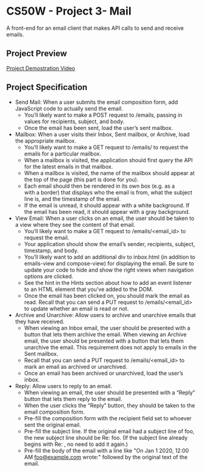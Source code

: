 # CS50W - Project 3- Mail
A front-end for an email client that makes API calls to send and receive emails.

## Project Preview

[Project Demostration Video](https://youtu.be/_LX6wcaOBIg)

## Project Specification

- Send Mail: When a user submits the email composition form, add JavaScript code to actually send the email.
  - You’ll likely want to make a POST request to /emails, passing in values for recipients, subject, and body.
  - Once the email has been sent, load the user’s sent mailbox.
- Mailbox: When a user visits their Inbox, Sent mailbox, or Archive, load the appropriate mailbox.
  - You’ll likely want to make a GET request to /emails/<mailbox> to request the emails for a particular mailbox.
  - When a mailbox is visited, the application should first query the API for the latest emails in that mailbox.
  - When a mailbox is visited, the name of the mailbox should appear at the top of the page (this part is done for you).
  - Each email should then be rendered in its own box (e.g. as a <div> with a border) that displays who the email is from, what the subject line is, and the timestamp of the email.
  - If the email is unread, it should appear with a white background. If the email has been read, it should appear with a gray background.
- View Email: When a user clicks on an email, the user should be taken to a view where they see the content of that email.
  - You’ll likely want to make a GET request to /emails/<email_id> to request the email.
  - Your application should show the email’s sender, recipients, subject, timestamp, and body.
  - You’ll likely want to add an additional div to inbox.html (in addition to emails-view and compose-view) for displaying the email. Be sure to update your code to hide and show the right views when navigation options are clicked.
  - See the hint in the Hints section about how to add an event listener to an HTML element that you’ve added to the DOM.
  - Once the email has been clicked on, you should mark the email as read. Recall that you can send a PUT request to /emails/<email_id> to update whether an email is read or not.
- Archive and Unarchive: Allow users to archive and unarchive emails that they have received.
  - When viewing an Inbox email, the user should be presented with a button that lets them archive the email. When viewing an Archive email, the user should be presented with a button that lets them unarchive the email. This requirement does not apply to emails in the Sent mailbox.
  - Recall that you can send a PUT request to /emails/<email_id> to mark an email as archived or unarchived.
  - Once an email has been archived or unarchived, load the user’s inbox.
- Reply: Allow users to reply to an email.
  - When viewing an email, the user should be presented with a “Reply” button that lets them reply to the email.
  - When the user clicks the “Reply” button, they should be taken to the email composition form.
  - Pre-fill the composition form with the recipient field set to whoever sent the original email.
  - Pre-fill the subject line. If the original email had a subject line of foo, the new subject line should be Re: foo. (If the subject line already begins with Re: , no need to add it again.)
  - Pre-fill the body of the email with a line like "On Jan 1 2020, 12:00 AM foo@example.com wrote:" followed by the original text of the email.
